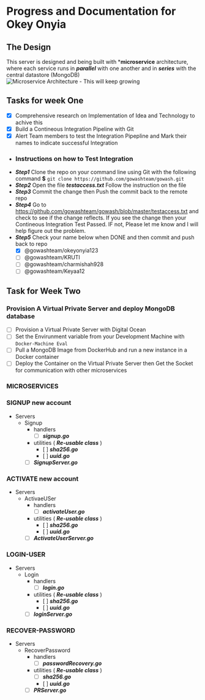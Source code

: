 # Progress and Documentation for Okey Onyia
## The Design
This server is designed and being built with ***microservice** architecture, where each service runs in ***parallel*** with one another and in  ***series*** with the central datastore (MongoDB)
![Microservice Architecture  - This will keep growing](server/server.jpg)
## Tasks for week One
-[x] Comprehensive research on Implementation of Idea and Technology to achive this
-[x] Build a Contineous Integration Pipeline with  Git
-   [x] Alert Team members to test the Integration Pipepline and Mark their names to indicate successful Integration
-   ### Instructions on how to Test Integration
-   ***Step1***
         Clone the repo on your command line using Git with the following command
             **$** `git clone https://github.com/gowashteam/gowash.git`
-   ***Step2***
         Open the file ***testaccess.txt***
         Follow the instruction on the file
-   ***Step3***
         Commit the change then Push the commit back to the remote repo
-   ***Step4***
         Go to https://github.com/gowashteam/gowash/blob/master/testaccess.txt and check to see if the change reflects.
         If you see the change then your Contineous Integration Test Passed. IF not, Please let me know and I will help             figure out the problem.
-   ***Step5*** Check your name below when DONE and then commit and push back to repo
       - [x] @gowashteam/okeyonyia123
      - [ ] @gowashteam/KRUTI
      - [ ] @gowashteam/charmishah928
      - [ ] @gowashteam/Keyaa12
## Task for Week Two
### Provision A Virtual Private Server and deploy MongoDB database
-  [ ]  Provision a Virtual Private Server with Digital Ocean
-   [ ] Set the Envirunment variable from your Development Machine with `Docker-Machine Eval`
-   [ ] Pull a MongoDB Image from DockerHub and run a new instance in a Docker container
-   [ ] Deploy the Container on the Virtual Private Server then Get the Socket for communication with other microservices

### MICROSERVICES

###  SIGNUP new account
-  Servers
    -   Signup
        - handlers
          -  [ ] ***signup.go***
        - utilities ( ***Re-usable class*** )
           -    [ ] ***sha256.go***
           -    [ ] ***uuid.go***
        - [ ] ***SignupServer.go***

### ACTIVATE new account
-  Servers
    -   ActivaeUSer
        - handlers
          -   [ ] ***activateUser.go***
        - utilities ( ***Re-usable class*** )
           -    [ ] ***sha256.go***
           -    [ ] ***uuid.go***
        - [ ] ***ActivateUserServer.go***

### LOGIN-USER
-  Servers
    -   Login
        - handlers
          -   [ ] ***login.go***
        - utilities ( ***Re-usable class*** )
           -    [ ] ***sha256.go***
           -    [ ] ***uuid.go***
        - [ ] ***loginServer.go***

### RECOVER-PASSWORD
-  Servers
    -   RecoverPassword
        - handlers
          -   [ ] ***passwordRecovery.go***
        - utilities ( ***Re-usable class*** )
           -   [ ] ***sha256.go***
           -    [ ] ***uuid.go***
        - [ ] ***PRServer.go***
